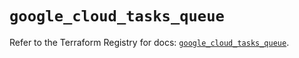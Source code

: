 # `google_cloud_tasks_queue`

Refer to the Terraform Registry for docs: [`google_cloud_tasks_queue`](https://registry.terraform.io/providers/hashicorp/google/6.42.0/docs/resources/cloud_tasks_queue).
